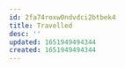 ```yaml
---
id: 2fa74roxw0ndvdci2btbek4
title: Travelled
desc: ''
updated: 1651949494344
created: 1651949494344
---
```


